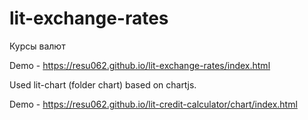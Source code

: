# lit-exchange-rates

Курсы валют

Demo - https://resu062.github.io/lit-exchange-rates/index.html

Used lit-chart (folder chart) based on chartjs.

Demo - https://resu062.github.io/lit-credit-calculator/chart/index.html
